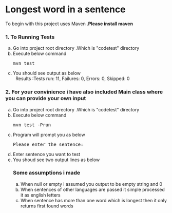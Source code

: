 <h1> Longest word in a sentence </h1>

To begin with this project uses Maven .<b>Please install maven </b>

<h3>1. To Running Tests</h3>
<ol type="a">
  <li> Go into project root directory .Which is "codetest" directory</li>
  <li> Execute below command  <pre>mvn test</pre></li>
  <li> You should see output as below <br></li>
              &nbsp; Results :Tests run: 11, Failures: 0, Errors: 0, Skipped: 0
 </ol>
          
<h3>2. For your convinience i have also included Main class where you can provide your own input </h3>
 <ol type="a">
 
  <li> Go into project root directory .Which is "codetest" directory</li>
  <li> Execute below command  <pre>mvn test -Prun</pre></li>
  <li> Program will prompt you as below  <pre>Please enter the sentence:</pre></li>
  <li> Enter sentence you want to test </li>
  <li> You shoud see two output lines as below</li>
 </li>
  
<h3> Some assumptions i made</h3>
<ol type="a">
  <li>When null or empty i assumed you output to be empty string and 0</li>
  <li>When sentences of other languages are passed it simple processed it as english letters </li>
  <li> When sentence has more than one word which is longest then it only returns first found words</li>
 </ol>
